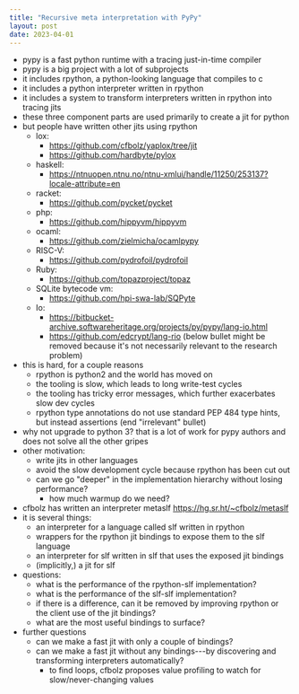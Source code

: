 ```yaml
---
title: "Recursive meta interpretation with PyPy"
layout: post
date: 2023-04-01
---
```


* pypy is a fast python runtime with a tracing just-in-time compiler
* pypy is a big project with a lot of subprojects
* it includes rpython, a python-looking language that compiles to c
* it includes a python interpreter written in rpython
* it includes a system to transform interpreters written in rpython into
  tracing jits
* these three component parts are used primarily to create a jit
  for python
* but people have written other jits using rpython
  * lox:
    * https://github.com/cfbolz/yaplox/tree/jit
    * https://github.com/hardbyte/pylox
  * haskell:
    * https://ntnuopen.ntnu.no/ntnu-xmlui/handle/11250/253137?locale-attribute=en
  * racket:
    * https://github.com/pycket/pycket
  * php:
    * https://github.com/hippyvm/hippyvm
  * ocaml:
    * https://github.com/zielmicha/ocamlpypy
  * RISC-V:
    * https://github.com/pydrofoil/pydrofoil
  * Ruby:
    * https://github.com/topazproject/topaz
  * SQLite bytecode vm:
    * https://github.com/hpi-swa-lab/SQPyte
  * Io:
    * https://bitbucket-archive.softwareheritage.org/projects/py/pypy/lang-io.html
    * https://github.com/edcrypt/lang-rio
(below bullet might be removed because it's not necessarily relevant to the
research problem)
* this is hard, for a couple reasons
  * rpython is python2 and the world has moved on
  * the tooling is slow, which leads to long write-test cycles
  * the tooling has tricky error messages, which further exacerbates slow dev
    cycles
  * rpython type annotations do not use standard PEP 484 type hints, but
    instead assertions
(end "irrelevant" bullet)
* why not upgrade to python 3? that is a lot of work for pypy authors and does
  not solve all the other gripes
* other motivation:
  * write jits in other languages
  * avoid the slow development cycle because rpython has been cut out
  * can we go "deeper" in the implementation hierarchy without losing
    performance?
    * how much warmup do we need?
* cfbolz has written an interpreter metaslf https://hg.sr.ht/~cfbolz/metaslf
* it is several things:
  * an interpreter for a language called slf written in rpython
  * wrappers for the rpython jit bindings to expose them to the slf language
  * an interpreter for slf written in slf that uses the exposed jit bindings
  * (implicitly,) a jit for slf
* questions:
  * what is the performance of the rpython-slf implementation?
  * what is the performance of the slf-slf implementation?
  * if there is a difference, can it be removed by improving rpython or the
    client use of the jit bindings?
  * what are the most useful bindings to surface?
* further questions
  * can we make a fast jit with only a couple of bindings?
  * can we make a fast jit without any bindings---by discovering and
    transforming interpreters automatically?
    * to find loops, cfbolz proposes value profiling to watch for
      slow/never-changing values
